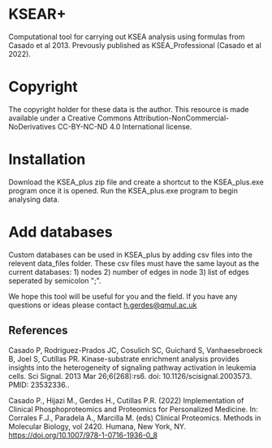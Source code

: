 # KSEAR+
Computational tool for carrying out KSEA analysis using formulas from Casado et al 2013. Prevously published as KSEA_Professional (Casado et al 2022). 

# Copyright
The copyright holder for these data is the author. This resource is made available under a Creative Commons Attribution-NonCommercial-NoDerivatives CC-BY-NC-ND 4.0 International license.

# Installation 
Download the KSEA_plus zip file and create a shortcut to the KSEA_plus.exe program once it is opened. Run the KSEA_plus.exe program to begin analysing data. 

# Add databases
Custom databases can be used in KSEA_plus by adding csv files into the relevent data_files folder. These csv files must have the same layout as the current databases: 1) nodes 2) number of edges in node 3) list of edges seperated by semicolon ";".

We hope this tool will be useful for you and the field. If you have any questions or ideas please contact h.gerdes@qmul.ac.uk


## References
Casado P, Rodriguez-Prados JC, Cosulich SC, Guichard S, Vanhaesebroeck B, Joel S, Cutillas PR. Kinase-substrate enrichment analysis provides insights into the heterogeneity of signaling pathway activation in leukemia cells. Sci Signal. 2013 Mar 26;6(268):rs6. doi: 10.1126/scisignal.2003573. PMID: 23532336.. 

Casado P., Hijazi M., Gerdes H., Cutillas P.R. (2022) Implementation of Clinical Phosphoproteomics and Proteomics for Personalized Medicine. In: Corrales F.J., Paradela A., Marcilla M. (eds) Clinical Proteomics. Methods in Molecular Biology, vol 2420. Humana, New York, NY. https://doi.org/10.1007/978-1-0716-1936-0_8
